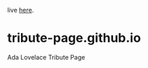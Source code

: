 live [here](https://dianapadre.github.io/tribute-page/).

# tribute-page.github.io
Ada Lovelace Tribute Page
